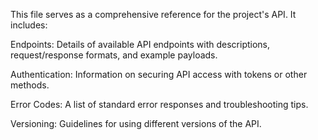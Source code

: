 This file serves as a comprehensive reference for the project's API. It includes:

Endpoints: Details of available API endpoints with descriptions, request/response formats, and example payloads.

Authentication: Information on securing API access with tokens or other methods.

Error Codes: A list of standard error responses and troubleshooting tips.

Versioning: Guidelines for using different versions of the API.

